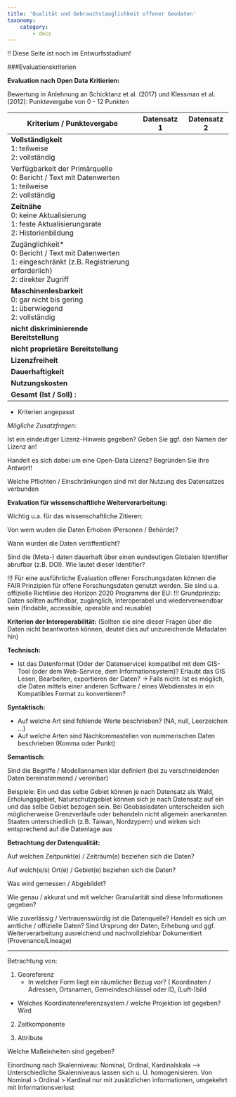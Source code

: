 ```yaml
---
title: 'Qualität und Gebrauchstauglichkeit offener Geodaten'
taxonomy:
    category:
        - docs
---
```


!! Diese Seite ist noch im Entwurfsstadium!

###Evaluationskriterien

**Evaluation nach Open Data Kritierien:**

Bewertung in Anlehnung an Schicktanz et al. (2017) und Klessman et al. (2012): Punktevergabe von 0 - 12 Punkten

| Kriterium / Punktevergabe                                                                                                                 | Datensatz 1 | Datensatz 2 |
|-------------------------------------------------------------------------------------------------------------------------------------------|-------------|-------------|
| **Vollständigkeit** <br/>1: teilweise  <br/>2: vollständig                                                                                |             |             |
| Verfügbarkeit der Primärquelle <br/>0: Bericht / Text mit Datenwerten  <br/>1: teilweise  <br/>2: vollständig                             |             |             |
| **Zeitnähe**<br/>0: keine Aktualisierung <br/>1: feste Aktualisierungsrate <br/>2: Historienbildung                                       |             |             |
| Zugänglichkeit* <br/>0: Bericht / Text mit Datenwerten  <br/>1: eingeschränkt (z.B. Registrierung erforderlich)  <br/>2: direkter Zugriff |             |             |
| **Maschinenlesbarkeit**<br/>0: gar nicht bis gering <br/> 1: überwiegend  <br/>2: vollständig                                             |             |             |
| **nicht diskriminierende Bereitstellung**                                                                                                 |             |             |
| **nicht proprietäre Bereitstellung**                                                                                                      |             |             |
| **Lizenzfreiheit**                                                                                                                        |             |             |
| **Dauerhaftigkeit**                                                                                                                       |             |             |
| **Nutzungskosten**                                                                                                                        |             |             |
| **Gesamt (Ist / Soll) :**                                                                                                                 |             |             |

* Kriterien angepasst

*Mögliche Zusatzfragen:*

Ist ein eindeutiger Lizenz-Hinweis gegeben? Geben Sie ggf. den Namen der Lizenz an!

Handelt es sich dabei um eine Open-Data Lizenz? Begründen Sie ihre Antwort!

Welche Pflichten / Einschränkungen sind mit der Nutzung des Datensatzes verbunden


**Evaluation für wissenschaftliche Weiterverarbeitung:**

Wichtig u.a. für das wissenschaftliche Zitieren:

Von wem wuden die Daten Erhoben (Personen / Behörde)?

Wann wurden die Daten veröffentlicht?

Sind die (Meta-) daten dauerhaft über einen eundeutigen Globalen Identifier abrufbar (z.B. DOI). Wie lautet dieser Identifier?

!!! Für eine ausführliche Evaluation offener Forschungsdaten können die FAIR Prinzipien für offene Forschungsdaten genutzt werden. Sie sind u.a. offizielle Richtlinie des Horizon 2020 Programms der EU:
!!! Grundprinzip: Daten sollten auffindbar, zugänglich, interoperabel und wiederverwendbar sein (findable, accessible, operable and reusable)


**Kriterien der Interoperabilität:**
(Sollten sie eine dieser Fragen über die Daten nicht beantworten können, deutet dies auf unzureichende Metadaten hin)

**Technisch:**
- Ist das Datenformat (Oder der Datenservice) kompatibel mit dem GIS-Tool (oder dem Web-Service, dem Informationsystem)? Erlaubt das GIS Lesen, Bearbeiten, exportieren der Daten?
-> Falls nicht: Ist es möglich, die Daten mittels einer anderen Software / eines Webdienstes in ein Kompatibles Format zu konvertieren?

**Syntaktisch:**


- Auf welche Art sind fehlende Werte beschrieben? (NA, null, Leerzeichen ...)
- Auf welche Arten sind Nachkommastellen von nummerischen Daten beschrieben (Komma oder Punkt)

**Semantisch:**

Sind die Begriffe / Modellannamen klar definiert (bei zu verschneidenden Daten bereinstimmend / vereinbar)

Beispiele: Ein und das selbe Gebiet können je nach Datensatz als Wald, Erholungsgebiet, Naturschutzgebiet können sich je nach Datensatz auf ein und das selbe Gebiet bezogen sein. Bei Geobasisdaten unterscheiden sich möglicherweise Grenzverläufe oder behandeln nicht allgemein anerkannten Staaten unterschiedlich (z.B. Taiwan, Nordzypern) und wirken sich entsprechend auf die Datenlage aus


**Betrachtung der Datenqualität:**


Auf welchen Zeitpunkt(e) / Zeiträum(e) beziehen sich die Daten?

Auf welch(e/s) Ort(e) / Gebiet(e) beziehen sich die Daten?

Was wird gemessen / Abgebildet?

Wie genau / akkurat und mit welcher Granularität sind diese Informationen gegeben?

Wie zuverlässig / Vertrauenswürdig ist die Datenquelle? Handelt es sich um amtliche / offizielle Daten?
Sind Ursprung der Daten, Erhebung und ggf. Weiterverarbeitung ausreichend und nachvollziehbar Dokumentiert (Provenance/Lineage)

---
Betrachtung von:

1. Georeferenz
	- In welcher Form liegt ein räumlicher Bezug vor? (
Koordinaten / Adressen, Ortsnamen, Gemeindeschlüssel oder ID, (Luft-)bild

- Welches Koordinatenreferenzsystem / welche Projektion ist gegeben? Wird

2. Zeitkomponente


3. Attribute

Welche Maßeinheiten sind gegeben?

Einordnung nach Skalenniveau: Nominal, Ordinal, Kardinalskala
--> Unterschiedliche Skalenniveaus lassen sich u. U. homogenisieren. Von Nominal > Ordinal > Kardinal nur mit zusätzlichen informationen, umgekehrt mit Informationsverlust
